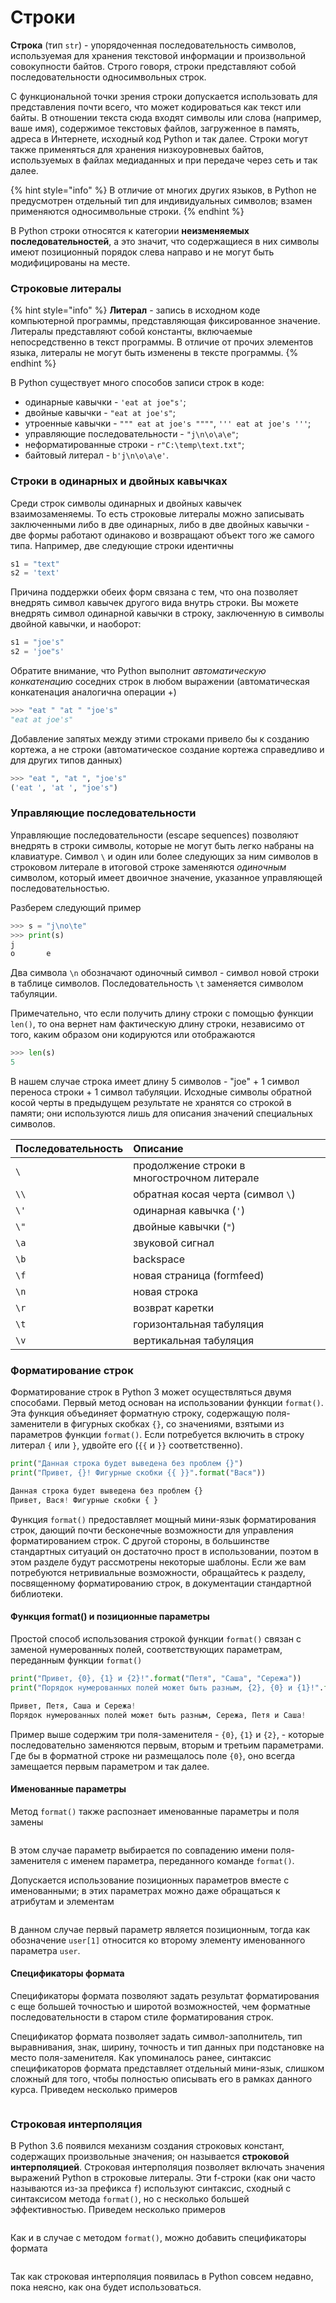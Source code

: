 # Строки

**Строка** \(тип `str`\) - упорядоченная последовательность символов, используемая для хранения текстовой информации и произвольной совокупности байтов. Строго говоря, строки представляют собой последовательности односимвольных строк.

С функциональной точки зрения строки допускается использовать для представления почти всего, что может кодироваться как текст или байты. В отношении текста сюда входят символы или слова \(например, ваше имя\), содержимое текстовых файлов, загруженное в память, адреса в Интернете, исходный код Python и так далее. Строки могут также применяться для хранения низкоуровневых байтов, используемых в файлах медиаданных и при передаче через сеть и так далее.

{% hint style="info" %}
В отличие от многих других языков, в Python не предусмотрен отдельный тип для индивидуальных символов; взамен применяются односимвольные строки.
{% endhint %}

В Python строки относятся к категории **неизменяемых последовательностей**, а это значит, что содержащиеся в них символы имеют позиционный порядок слева направо и не могут быть модифицированы на месте.

### Строковые литералы

{% hint style="info" %}
**Литерал** - запись в исходном коде компьютерной программы, представляющая фиксированное значение. Литералы представляют собой константы, включаемые непосредственно в текст программы. В отличие от прочих элементов языка, литералы не могут быть изменены в тексте программы.
{% endhint %}

В Python существует много способов записи строк в коде:

* одинарные кавычки - `'eat at joe"s'`;
* двойные кавычки - `"eat at joe's"`;
* утроенные кавычки - `""" eat at joe's """"`, `''' eat at joe's '''`;
* управляющие последовательности - `"j\n\o\a\e"`;
* неформатированные строки - `r"C:\temp\text.txt"`;
* байтовый литерал - `b'j\n\o\a\e'`.

### Строки в одинарных и двойных кавычках

Среди строк символы одинарных и двойных кавычек взаимозаменяемы. То есть строковые литералы можно записывать заключенными либо в две одинарных, либо в две двойных кавычки - две формы работают одинаково и возвращают объект того же самого типа. Например, две следующие строки идентичны

```python
s1 = "text"
s2 = 'text'
```

Причина поддержки обеих форм связана с тем, что она позволяет внедрять символ кавычек другого вида внутрь строки. Вы можете внедрять символ одинарной кавычки в строку, заключенную в символы двойной кавычки, и наоборот:

```python
s1 = "joe's"
s2 = 'joe"s'
```

Обратите внимание, что Python выполнит _автоматическую конкатенацию_ соседних строк в любом выражении \(автоматическая конкатенация аналогична операции +\)

```python
>>> "eat " "at " "joe's"
"eat at joe's"
```

Добавление запятых между этими строками привело бы к созданию кортежа, а не строки \(автоматическое создание кортежа справедливо и для других типов данных\)

```python
>>> "eat ", "at ", "joe's"
('eat ', 'at ', "joe's")
```

### Управляющие последовательности

Управляющие последовательности \(escape sequences\) позволяют внедрять в строки символы, которые не могут быть легко набраны на клавиатуре. Символ `\` и один или более следующих за ним символов в строковом литерале в итоговой строке заменяются _одиночным_ символом, который имеет двоичное значение, указанное управляющей последовательностью.

Разберем  следующий пример

```python
>>> s = "j\no\te"
>>> print(s)
j
o       e
```

Два символа `\n` обозначают одиночный символ - символ новой строки в таблице символов. Последовательность `\t` заменяется символом табуляции.

Примечательно, что если получить длину строки с помощью функции `len()`, то она вернет нам фактическую длину строки, независимо от того, каким образом они кодируются или отображаются

```python
>>> len(s)
5
```

В нашем случае строка имеет длину 5 символов - "joe" + 1 символ переноса строки + 1 символ табуляции. Исходные символы обратной косой черты в предыдущем результате не хранятся со строкой в памяти; они используются лишь для описания значений специальных символов.

| Последовательность | Описание |
| :--- | :--- |
| `\` | продолжение строки в многострочном литерале |
| `\\` | обратная косая черта \(символ `\`\) |
| `\'` | одинарная кавычка \(`'`\) |
| `\"` | двойные кавычки \(`"`\) |
| `\a` | звуковой сигнал |
| `\b` | backspace |
| `\f` | новая страница \(formfeed\) |
| `\n` | новая строка |
| `\r` | возврат каретки |
| `\t` | горизонтальная табуляция |
| `\v` | вертикальная табуляция |

### Форматирование строк

Форматирование строк в Python 3 может осуществляться двумя способами. Первый метод основан на использовании функции `format()`. Эта функция объединяет форматную строку, содержащую поля-заменители в фигурных скобках `{}`, со значениями, взятыми из параметров функции `format()`. Если потребуется включить в строку литерал `{` или `}`, удвойте его \(`{{` и `}}` соответственно\).

```python
print("Данная строка будет выведена без проблем {}")
print("Привет, {}! Фигурные скобки {{ }}".format("Вася"))

Данная строка будет выведена без проблем {}
Привет, Вася! Фигурные скобки { }
```

Функция `format()` предоставляет мощный мини-язык форматирования строк, дающий почти бесконечные возможности для управления форматированием строк. С другой стороны, в большинстве стандартных ситуаций он достаточно прост в использовании, поэтом в этом разделе будут рассмотрены некоторые шаблоны. Если же вам потребуются нетривиальные возможности, обращайтесь к разделу, посвященному форматированию строк, в документации стандартной библиотеки.

#### Функция format\(\) и позиционные параметры

Простой способ использования строкой функции `format()` связан с заменой нумерованных полей, соответствующих параметрам, переданным функции `format()`

```python
print("Привет, {0}, {1} и {2}!".format("Петя", "Саша", "Сережа"))
print("Порядок нумерованных полей может быть разным, {2}, {0} и {1}!".format("Петя", "Саша", "Сережа"))

Привет, Петя, Саша и Сережа!
Порядок нумерованных полей может быть разным, Сережа, Петя и Саша!
```

Пример выше содержим три поля-заменителя - `{0}`, `{1}` и `{2}`, - которые последовательно заменяются первым, вторым и третьим параметрами. Где бы в форматной строке ни размещалось поле `{0}`, оно всегда замещается первым параметром и так далее.

#### Именованные параметры

Метод `format()` также распознает именованные параметры и поля замены

```python

```

В этом случае параметр выбирается по совпадению имени поля-заменителя с именем параметра, переданного команде `format()`.

Допускается использование позиционных параметров вместе с именованными; в этих параметрах можно даже обращаться к атрибутам и элементам

```python

```

В данном случае первый параметр является позиционным, тогда как обозначение `user[1]` относится ко второму элементу именованного параметра `user`.

#### Спецификаторы формата

Спецификаторы формата позволяют задать результат форматирования с еще большей точностью и широтой возможностей, чем форматные последовательности в старом стиле форматирования строк.

Спецификатор формата позволяет задать символ-заполнитель, тип выравнивания, знак, ширину, точность и тип данных при подстановке на место поля-заменителя. Как упоминалось ранее, синтаксис спецификаторов формата представляет отдельный мини-язык, слишком сложный для того, чтобы полностью описывать его в рамках данного курса. Приведем несколько примеров

```python

```

### Строковая интерполяция

В Python 3.6 появился механизм создания строковых констант, содержащих произвольные значения; он называется **строковой интерполяцией**. Строковая интерполяция позволяет включать значения выражений Python в строковые литералы. Эти f-строки \(как они часто называются из-за префикса `f`\) используют синтаксис, сходный с синтаксисом метода `format()`, но с несколько большей эффективностью. Приведем несколько примеров

```python

```

Как и в случае с методом `format()`, можно добавить спецификаторы формата

```python

```

Так как строковая интерполяция появилась в Python совсем недавно, пока неясно, как она будет использоваться.

